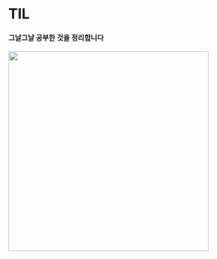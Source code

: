 # TIL
#### 그날그날 공부한 것을 정리합니다


<img src="https://github.com/dream7739/TIL/assets/24262395/cfe033a6-a3a2-4e79-8c11-cfa34cf7c3d7" width="400" height="400" />
